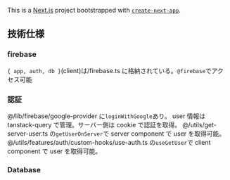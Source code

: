 This is a [Next.js](https://nextjs.org) project bootstrapped with [`create-next-app`](https://nextjs.org/docs/app/api-reference/cli/create-next-app).

## 技術仕様

### firebase

`{ app, auth, db }`(client)は/firebase.ts に格納されている。`@firebase`でアクセス可能

### 認証

@/lib/firebase/google-provider に`loginWithGoogle`あり。
user 情報は tanstack-query で管理。サーバー側は cookie で認証を取得。
@/utils/get-server-user.ts の`getUserOnServer`で server component で user を取得可能。
@/utils/features/auth/custom-hooks/use-auth.ts の`useGetUser`で client component で user を取得可能。

### Database
